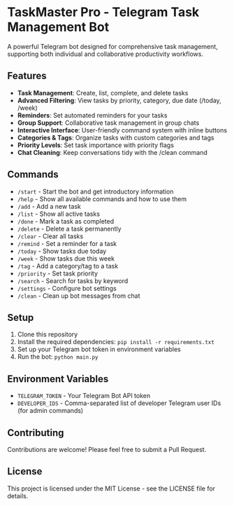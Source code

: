 # TaskMaster Pro - Telegram Task Management Bot

A powerful Telegram bot designed for comprehensive task management, supporting both individual and collaborative productivity workflows.

## Features

- **Task Management**: Create, list, complete, and delete tasks
- **Advanced Filtering**: View tasks by priority, category, due date (/today, /week)
- **Reminders**: Set automated reminders for your tasks
- **Group Support**: Collaborative task management in group chats
- **Interactive Interface**: User-friendly command system with inline buttons
- **Categories & Tags**: Organize tasks with custom categories and tags
- **Priority Levels**: Set task importance with priority flags
- **Chat Cleaning**: Keep conversations tidy with the /clean command

## Commands

- `/start` - Start the bot and get introductory information
- `/help` - Show all available commands and how to use them
- `/add` - Add a new task
- `/list` - Show all active tasks
- `/done` - Mark a task as completed
- `/delete` - Delete a task permanently
- `/clear` - Clear all tasks
- `/remind` - Set a reminder for a task
- `/today` - Show tasks due today
- `/week` - Show tasks due this week
- `/tag` - Add a category/tag to a task
- `/priority` - Set task priority
- `/search` - Search for tasks by keyword
- `/settings` - Configure bot settings
- `/clean` - Clean up bot messages from chat

## Setup

1. Clone this repository
2. Install the required dependencies: `pip install -r requirements.txt`
3. Set up your Telegram bot token in environment variables
4. Run the bot: `python main.py`

## Environment Variables

- `TELEGRAM_TOKEN` - Your Telegram Bot API token
- `DEVELOPER_IDS` - Comma-separated list of developer Telegram user IDs (for admin commands)

## Contributing

Contributions are welcome! Please feel free to submit a Pull Request.

## License

This project is licensed under the MIT License - see the LICENSE file for details.